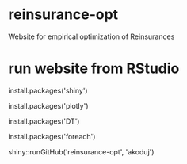 # reinsurance-opt
Website for empirical optimization of Reinsurances

# run website from RStudio

install.packages('shiny')

install.packages('plotly')

install.packages('DT')

install.packages('foreach')

shiny::runGitHub('reinsurance-opt', 'akoduj')
